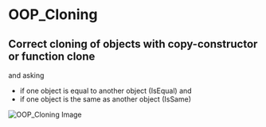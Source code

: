 # OOP_Cloning
## Correct cloning of objects with copy-constructor or function clone 
and asking  
 * if one object is  equal   to another object (IsEqual) and  
 * if one object is the same as another object (IsSame)  

![OOP_Cloning Image](Resources/OOPCloningIsEqualOrIsSame.png "OOP-Cloning Image")